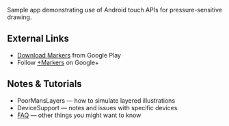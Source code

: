 Sample app demonstrating use of Android touch APIs for pressure-sensitive drawing.

## External Links ##

  * [Download Markers](https://play.google.com/store/apps/details?id=org.dsandler.apps.markers) from Google Play
  * Follow [+Markers](http://dsandler.org/markers/+) on Google+

## Notes & Tutorials ##

  * PoorMansLayers — how to simulate layered illustrations
  * DeviceSupport — notes and issues with specific devices
  * [FAQ](FAQ.md) — other things you might want to know